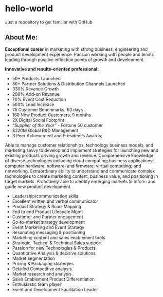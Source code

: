 # hello-world
Just a repository to get familiar with GitHub

## About Me:
**Exceptional career** in marketing with strong business, engineering and product development experience. Passion working with people and teams leading through positive inflection points of growth and development.

**Innovative and results-oriented professional:**
 * 50+ Products Launched
 * 50+ Partner Solutions & Distribution Channels Launched
 * 330% Revenue Growth
 * 200% Add-on Revenue
 * 70% Event Cost Reduction
 * 500% Lead Increase
 * 75 Customer Benchmarks, 60 days
 * 160 New Product Customers, 9 months
 * 2X Digital Social Footprint
 * *“Supplier of the Year”* - Fortune 50 customer
 * $220M Global R&D Management
 * 3 Peer Achievement and President’s Awards;

Able to manage customer relationships, technology business models, and marketing savvy to develop and implement strategies for launching new and existing products driving growth and revenue. Comprehensive knowledge of diverse technologies including cloud computing; business applications; computer hardware, software, and firmware; virtual computing; and networking. Extraordinary ability to understand and communicate complex technologies to create marketing content, business value, and positioning in target markets. Proactively able to identify emerging markets to inform and guide new product development.

  * Leadership/communication skills
  * Excellent written and verbal communicator
  * Product Strategy & Road-Mapping
  * End to end Product Lifecycle Mgmt
  * Customer and Partner engagement
  * Go-to-market strategy development
  * Event Marketing and Event Strategy
  * Resonating messaging & positioning
  * Marketing content and sales enablement tools
  * Strategic, Tactical & Technical Sales support
  * Passion for new Technologies & Products
  * Quantitative Analysis & decisive solutions
  * Market segmentation
  * Pricing & Packaging strategies
  * Detailed Competitive analysis
  * Market research and analysis
  * Sales Enablement Product Differentiation
  * Enthusiastic team player!
  * Event and Development Facilitation Leader
